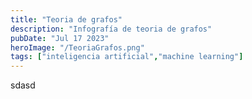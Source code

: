 ```yaml
---
title: "Teoria de grafos"
description: "Infografía de teoria de grafos"
pubDate: "Jul 17 2023"
heroImage: "/TeoriaGrafos.png"
tags: ["inteligencia artificial","machine learning"]
---
```

sdasd